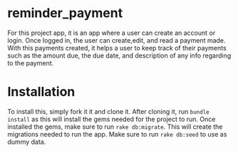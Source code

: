 # reminder_payment

For this project app, it is an app where a user can create an account or login. Once logged in, the user can create,edit, and read a payment made. With this payments created, it helps a user to keep track of their payments such as the amount due, the due date, and description of any info regarding to the payment.

# Installation
  To install this, simply fork it it and clone it. After cloning it, run ```bundle install``` as this will install the gems needed for the project to run. Once installed the gems, make sure to run ```rake db:migrate```. This will create the migrations needed to run the app. Make sure to run ```rake db:seed``` to use as dummy data.
  
